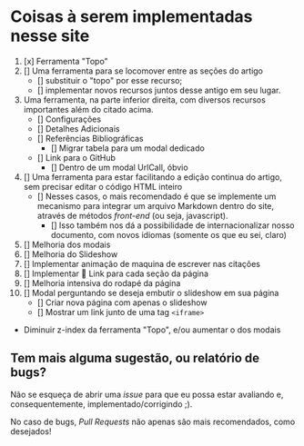 # Coisas à serem implementadas nesse site

1. [x] Ferramenta "Topo"
2. [] Uma ferramenta para se locomover entre as seções do artigo
    - [] substituir o "topo" por esse recurso;
    - [] implementar novos recursos juntos desse antigo em seu lugar.
3. Uma ferramenta, na parte inferior direita, com diversos recursos importantes além do citado acima.
    - [] Configurações
    - [] Detalhes Adicionais
    - [] Referências Bibliográficas
        - [] Migrar tabela para um modal dedicado
    - [] Link para o GitHub
        - [] Dentro de um modal UrlCall, óbvio
4. [] Uma ferramenta para estar facilitando a edição continua do artigo, sem precisar editar o código HTML inteiro
    - [] Nesses casos, o mais recomendado é que se implemente um mecanismo para integrar um arquivo Markdown dentro do site, através de métodos _front-end_ (ou seja, javascript).
        - [] Isso também nos dá a possibilidade de internacionalizar nosso documento, com novos idiomas (somente os que eu sei, claro)
5. [] Melhoria dos modais
6. [] Melhoria do Slideshow
7. [] Implementar animação de maquina de escrever nas citações
8. [] Implementar :link: Link para cada seção da página
9. [] Melhoria intensiva do rodapé da página
10. [] Modal perguntando se deseja embutir o slideshow em sua página
    - [] Criar nova página com apenas o slideshow
    - [] Mostrar um link junto de uma tag `<iframe>`

- Diminuir z-index da ferramenta "Topo", e/ou aumentar o dos modais

## Tem mais alguma sugestão, ou relatório de bugs?

 Não se esqueça de abrir uma _issue_ para que eu possa estar avaliando e, consequentemente, implementado/corrigindo ;).

No caso de bugs, _Pull Requests_ não apenas são mais recomendados, como desejados!